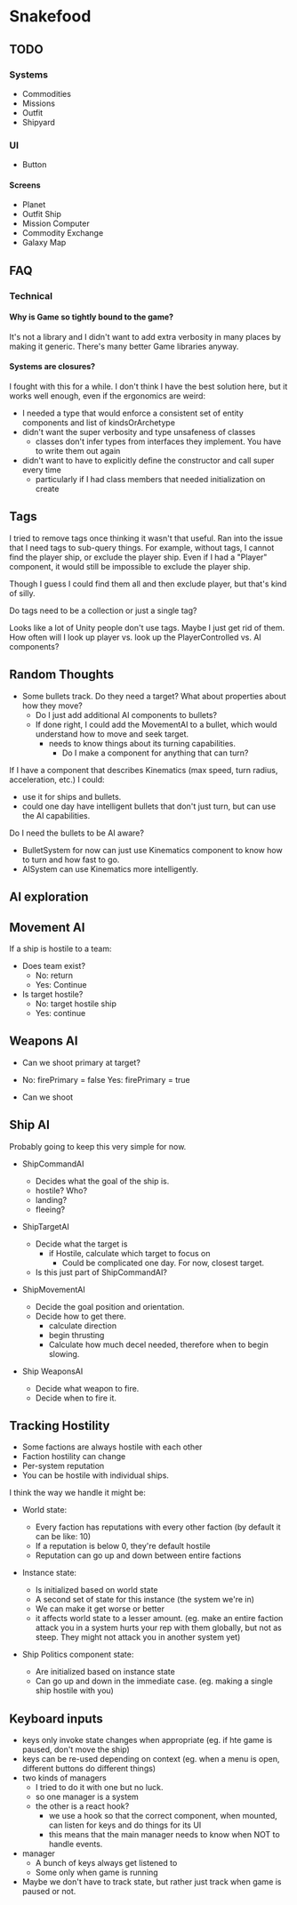 # Snakefood


## TODO

### Systems
- Commodities
- Missions
- Outfit
- Shipyard

### UI
 - Button

#### Screens
 - Planet
 - Outfit Ship
 - Mission Computer
 - Commodity Exchange
 - Galaxy Map

 ## FAQ

 ### Technical

#### Why is Game so tightly bound to the game?
It's not a library and I didn't want to add extra verbosity in many places by making it generic.
There's many better Game libraries anyway.

#### Systems are closures?

I fought with this for a while. I don't think I have the best solution here, but it works well enough, even if the ergonomics are weird:

- I needed a type that would enforce a consistent set of entity components and list of kindsOrArchetype
- didn't want the super verbosity and type unsafeness of classes
  - classes don't infer types from interfaces they implement. You have to write them out again
- didn't want to have to explicitly define the constructor and call super every time
  - particularly if I had class members that needed initialization on create



## Tags
I tried to remove tags once thinking it wasn't that useful. Ran into the issue that I need tags to sub-query things.
For example, without tags, I cannot find the player ship, or exclude the player ship.  Even if I had a "Player" component,
it would still be impossible to exclude the player ship.

Though I guess I could find them all and then exclude player, but that's kind of silly.

Do tags need to be a collection or just a single tag?

Looks like a lot of Unity people don't use tags. Maybe I just get rid of them. How often will I look up player vs. look up the PlayerControlled vs. AI components?


## Random Thoughts
- Some bullets track. Do they need a target? What about properties about how they move?
  - Do I just add additional AI components to bullets?
  - If done right, I could add the MovementAI to a bullet, which would understand how to move and seek target.
    - needs to know things about its turning capabilities.
      - Do I make a component for anything that can turn?

If I have a component that describes Kinematics (max speed, turn radius, acceleration, etc.) I could:
 - use it for ships and bullets.
 - could one day have intelligent bullets that don't just turn, but can use the AI capabilities.

Do I need the bullets to be AI aware?
- BulletSystem for now can just use Kinematics component to know how to turn and how fast to go.
- AISystem can use Kinematics more intelligently.


## AI exploration


## Movement AI
If a ship is hostile to a team:
- Does team exist?
  - No: return
  - Yes: Continue
- Is target hostile?
    - No: target hostile ship
    - Yes: continue

## Weapons AI
- Can we shoot primary at target?
 - No: firePrimary = false
   Yes: firePrimary = true

- Can we shoot


## Ship AI

Probably going to keep this very simple for now.

- ShipCommandAI
  - Decides what the goal of the ship is.
  - hostile? Who?
  - landing?
  - fleeing?

- ShipTargetAI
  - Decide what the target is
    - if Hostile, calculate which target to focus on
      - Could be complicated one day. For now, closest target.
  - Is this just part of ShipCommandAI?

- ShipMovementAI
  - Decide the goal position and orientation.
  - Decide how to get there.
    - calculate direction
    - begin thrusting
    - Calculate how much decel needed, therefore when to begin slowing.

- Ship WeaponsAI
  - Decide what weapon to fire.
  - Decide when to fire it.


## Tracking Hostility

- Some factions are always hostile with each other
- Faction hostility can change
- Per-system reputation
- You can be hostile with individual ships.

I think the way we handle it might be:

- World state:
  - Every faction has reputations with every other faction (by default it can be like: 10)
  - If a reputation is below 0, they're default hostile
  - Reputation can go up and down between entire factions

- Instance state:
  - Is initialized based on world state
  - A second set of state for this instance (the system we're in)
  - We can make it get worse or better
  - it affects world state to a lesser amount.  (eg. make an entire faction attack you in a system hurts your rep with them globally, but not as steep. They might not attack you in another system yet)

- Ship Politics component state:
  - Are initialized based on instance state
  - Can go up and down in the immediate case. (eg. making a single ship hostile with you)


## Keyboard inputs
- keys only invoke state changes when appropriate (eg. if hte game is paused, don't move the ship)
- keys can be re-used depending on context (eg. when a menu is open, different buttons do different things)
- two kinds of managers
  - I tried to do it with one but no luck.
  - so one manager is a system
  - the other is a react hook?
    - we use a hook so that the correct component, when mounted, can listen for keys and do things for its UI
    - this means that the main manager needs to know when NOT to handle events.
- manager
  - A bunch of keys always get listened to
  - Some only when game is running
- Maybe we don't have to track state, but rather just track when game is paused or not.
